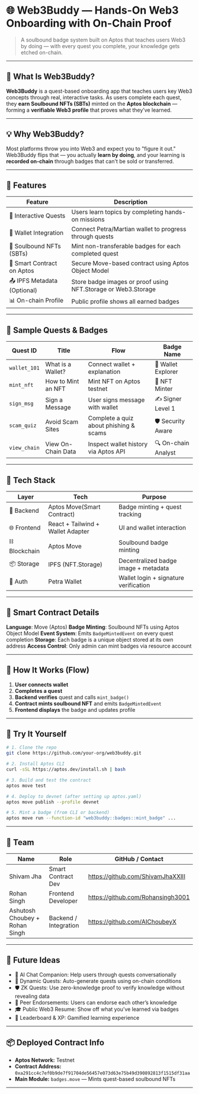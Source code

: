 
# 🌐 Web3Buddy — Hands-On Web3 Onboarding with On-Chain Proof

> A soulbound badge system built on Aptos that teaches users Web3 by doing — with every quest you complete, your knowledge gets etched on-chain.

---

## 🎯 What Is Web3Buddy?

**Web3Buddy** is a quest-based onboarding app that teaches users key Web3 concepts through real, interactive tasks. As users complete each quest, they **earn Soulbound NFTs (SBTs)** minted on the **Aptos blockchain** — forming a **verifiable Web3 profile** that proves what they’ve learned.

---

## 💡 Why Web3Buddy?

Most platforms throw you into Web3 and expect you to "figure it out." Web3Buddy flips that — you actually **learn by doing**, and your learning is **recorded on-chain** through badges that can't be sold or transferred.

---

## 🚀 Features

| Feature                     | Description                                                   |
| --------------------------- | ------------------------------------------------------------- |
| 🧩 Interactive Quests       | Users learn topics by completing hands-on missions            |
| 🪪 Wallet Integration       | Connect Petra/Martian wallet to progress through quests       |
| 🏅 Soulbound NFTs (SBTs)    | Mint non-transferable badges for each completed quest         |
| 📜 Smart Contract on Aptos  | Secure Move-based contract using Aptos Object Model           |
| 📤 IPFS Metadata (Optional) | Store badge images or proof using NFT.Storage or Web3.Storage |
| 📊 On-chain Profile         | Public profile shows all earned badges                        |

---

## 🧪 Sample Quests & Badges

| Quest ID     | Title              | Flow                                   | Badge Name          |
| ------------ | ------------------ | -------------------------------------- | ------------------- |
| `wallet_101` | What is a Wallet?  | Connect wallet + explanation           | 🧠 Wallet Explorer  |
| `mint_nft`   | How to Mint an NFT | Mint NFT on Aptos testnet              | 🎨 NFT Minter       |
| `sign_msg`   | Sign a Message     | User signs message with wallet         | ✍️ Signer Level 1   |
| `scam_quiz`  | Avoid Scam Sites   | Complete a quiz about phishing & scams | 🛡️ Security Aware  |
| `view_chain` | View On-Chain Data | Inspect wallet history via Aptos API   | 🔍 On-chain Analyst |

---

## 🧱 Tech Stack

| Layer        | Tech                              | Purpose                               |
| ------------ | --------------------------------- | ------------------------------------- |
| 🧰 Backend   | Aptos Move(Smart Contract)        | Badge minting + quest tracking        |
| 🌐 Frontend  | React + Tailwind + Wallet Adapter | UI and wallet interaction             |
| ⛓ Blockchain | Aptos Move                        | Soulbound badge minting               |
| 📦 Storage   | IPFS (NFT.Storage)                | Decentralized badge image + metadata  |
| 🔐 Auth      | Petra Wallet            | Wallet login + signature verification |

---

## 📝 Smart Contract Details

**Language**: Move (Aptos)
**Badge Minting**: Soulbound NFTs using Aptos Object Model
**Event System**: Emits `BadgeMintedEvent` on every quest completion
**Storage**: Each badge is a unique object stored at its own address
**Access Control**: Only admin can mint badges via resource account

---

## 🚦 How It Works (Flow)

1. **User connects wallet**
2. **Completes a quest**
3. **Backend verifies** quest and calls `mint_badge()`
4. **Contract mints soulbound NFT** and emits `BadgeMintedEvent`
5. **Frontend displays** the badge and updates profile

---

## 🧪 Try It Yourself

```bash
# 1. Clone the repo
git clone https://github.com/your-org/web3buddy.git

# 2. Install Aptos CLI
curl -sSL https://aptos.dev/install.sh | bash

# 3. Build and test the contract
aptos move test

# 4. Deploy to devnet (after setting up aptos.yaml)
aptos move publish --profile devnet

# 5. Mint a badge (from CLI or backend)
aptos move run --function-id "web3buddy::badges::mint_badge" ...
```

---

## 👥 Team

| Name | Role                  | GitHub / Contact |
| ---- | --------------------- | ---------------- |
| Shivam Jha | Smart Contract Dev    | https://github.com/ShivamJhaXXIII                 |
| Rohan Singh | Frontend Developer    | https://github.com/Rohansingh3001                 |
| Ashutosh Choubey + Rohan Singh | Backend / Integration |  https://github.com/AIChoubeyX                |

---

## 🧠 Future Ideas

* 🧠 AI Chat Companion: Help users through quests conversationally
* 🧩 Dynamic Quests: Auto-generate quests using on-chain conditions
* 🛡️ ZK Quests: Use zero-knowledge proof to verify knowledge without revealing data
* 💬 Peer Endorsements: Users can endorse each other’s knowledge
* 🎓 Public Web3 Resume: Show off what you’ve learned via badges
* 🧠 Leaderboard & XP: Gamified learning experience

---

## 📦 Deployed Contract Info

- **Aptos Network:** Testnet  
- **Contract Address:** `0xa291cc4c7ef0b9de7f91704de56457e073d63e75b49d390892813f1515df31aa`  
- **Main Module:** `badges.move` — Mints quest-based soulbound NFTs

---


